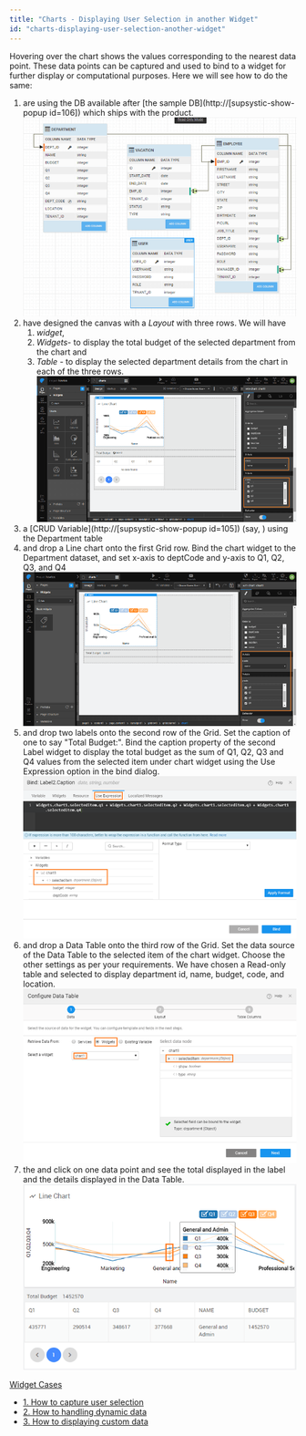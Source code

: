 ```yaml
---
title: "Charts - Displaying User Selection in another Widget"
id: "charts-displaying-user-selection-another-widget"
---
```


Hovering over the chart shows the values corresponding to the nearest data point. These data points can be captured and used to bind to a widget for further display or computational purposes. Here we will see how to do the same:

1. are using the DB available after [the sample DB](http://[supsystic-show-popup id=106]) which ships with the product. [![](../assets/db_apis_db.png)](../assets/db_apis_db.png)
2. have designed the canvas with a _Layout_ with three rows. We will have
    1. _widget_,
    2. _Widgets_\- to display the total budget of the selected department from the chart and
    3. _Table_ - to display the selected department details from the chart in each of the three rows. [![](../assets/chart_sel_design.png)](../assets/chart_sel_design.png)
3. a [CRUD Variable](http://[supsystic-show-popup id=105]) (say, ) using the Department table
4. and drop a Line chart onto the first Grid row. Bind the chart widget to the Department dataset, and set x-axis to deptCode and y-axis to Q1, Q2, Q3, and Q4 [![](../assets/chart_sel_chart.png)](../assets/chart_sel_chart.png)
5. and drop two labels onto the second row of the Grid. Set the caption of one to say "Total Budget:". Bind the caption property of the second Label widget to display the total budget as the sum of Q1, Q2, Q3 and Q4 values from the selected item under chart widget using the Use Expression option in the bind dialog. [![](../assets/chart_sel_label.png)](../assets/chart_sel_label.png)
6. and drop a Data Table onto the third row of the Grid. Set the data source of the Data Table to the selected item of the chart widget. Choose the other settings as per your requirements. We have chosen a Read-only table and selected to display department id, name, budget, code, and location. [![](../assets/chart_sel_dt.png)](../assets/chart_sel_dt.png)
7. the and click on one data point and see the total displayed in the label and the details displayed in the Data Table. [![](../assets/chart_sel_run.png)](../assets/chart_sel_run.png)

[Widget Cases](/learn/app-development/widgets/chart/chart-widget/#use-cases)

- [1\. How to capture user selection](/learn/how-tos/charts-displaying-user-selection-another-widget/)
- [2\. How to handling dynamic data](/learn/how-tos/charts-handling-dynamic-data/)
- [3\. How to displaying custom data](/learn/how-tos/charts-custom-data/)
